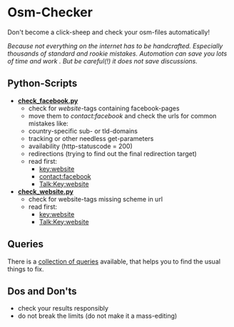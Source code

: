 # Osm-Checker
Don't become a click-sheep and check your osm-files automatically!

*Because not everything on the internet has to be handcrafted.
Especially thousands of standard and rookie mistakes.
Automation can save you lots of time and work .
But be careful(!) it does not save discussions.*

## Python-Scripts
- **[check_facebook.py](check_facebook.py "check_facebook.py")**
    - check for *website*-tags containing facebook-pages
    - move them to *contact:facebook* and check the urls for common mistakes like:
    - country-specific sub- or tld-domains
    - tracking or other needless get-parameters
    - availability (http-statuscode = 200)
    - redirections (trying to find out the final redirection target)
    - read first:
        - [key:website](https://wiki.openstreetmap.org/wiki/Key:website "key:website")
        - [contact:facebook](https://wiki.openstreetmap.org/wiki/Key:contact:facebook "contact:facebook")
        - [Talk:Key:website](https://wiki.openstreetmap.org/wiki/Talk:Key:website "Talk:Key:website")
- **[check_website.py](check_website.py "check_website.py")**
    - check for website-tags missing scheme in url
    - read first:
        - [key:website](https://wiki.openstreetmap.org/wiki/Key:website "key:website")
        - [Talk:Key:website](https://wiki.openstreetmap.org/wiki/Talk:Key:website "Talk:Key:website")

## Queries
There is a [collection of queries](OverpassTurboQueries.md) available, that helps you to find the usual things to fix. 

##  Dos and Don'ts 
- check your results responsibly
- do not break the limits (do not make it a mass-editing)